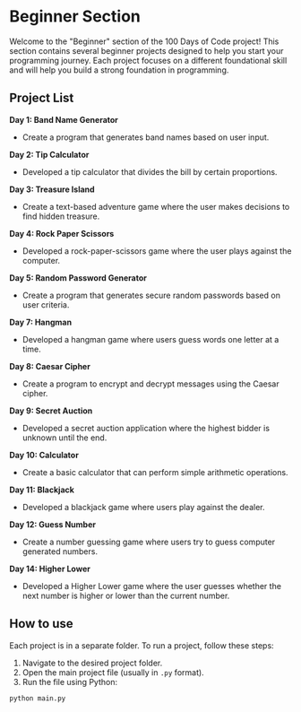 # Beginner Section

Welcome to the "Beginner" section of the 100 Days of Code project! This section contains several beginner projects designed to help you start your programming journey. Each project focuses on a different foundational skill and will help you build a strong foundation in programming.

## Project List

**Day 1: Band Name Generator**
 - Create a program that generates band names based on user input.

**Day 2: Tip Calculator**
 - Developed a tip calculator that divides the bill by certain proportions.

**Day 3: Treasure Island**
 - Create a text-based adventure game where the user makes decisions to find hidden treasure.

**Day 4: Rock Paper Scissors**
 - Developed a rock-paper-scissors game where the user plays against the computer.

**Day 5: Random Password Generator**
 - Create a program that generates secure random passwords based on user criteria.

**Day 7: Hangman**
 - Developed a hangman game where users guess words one letter at a time.

**Day 8: Caesar Cipher**
 - Create a program to encrypt and decrypt messages using the Caesar cipher.

**Day 9: Secret Auction**
 - Developed a secret auction application where the highest bidder is unknown until the end.

**Day 10: Calculator**
 - Create a basic calculator that can perform simple arithmetic operations.

**Day 11: Blackjack**
 - Developed a blackjack game where users play against the dealer.

**Day 12: Guess Number**
 - Create a number guessing game where users try to guess computer generated numbers.

**Day 14: Higher Lower**
 - Developed a Higher Lower game where the user guesses whether the next number is higher or lower than the current number.

## How to use

Each project is in a separate folder. To run a project, follow these steps:

1. Navigate to the desired project folder.
2. Open the main project file (usually in `.py` format).
3. Run the file using Python:
 ```sh
 python main.py